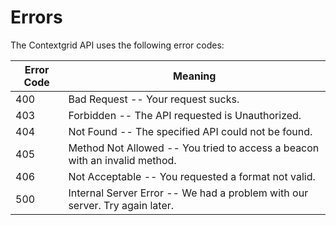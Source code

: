 # Errors

<!-- <aside class="notice">This error section is stored in a separate file in `includes/_errors.md`. Slate allows you to optionally separate out your docs into many files...just save them to the `includes` folder and add them to the top of your `index.md`'s frontmatter. Files are included in the order listed.</aside> -->

The Contextgrid API uses the following error codes:


Error Code | Meaning
---------- | -------
400 | Bad Request -- Your request sucks.
403 | Forbidden -- The API requested is Unauthorized.
404 | Not Found -- The specified API could not be found.
405 | Method Not Allowed -- You tried to access a beacon with an invalid method.
406 | Not Acceptable -- You requested a format not valid.
500 | Internal Server Error -- We had a problem with our server. Try again later.
